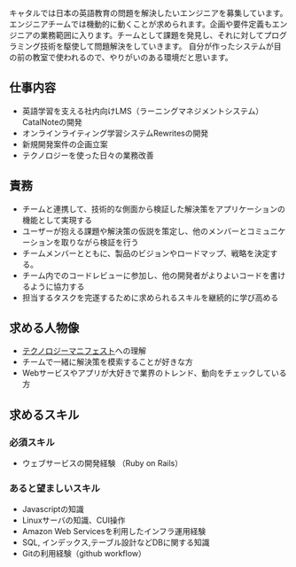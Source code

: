 キャタルでは日本の英語教育の問題を解決したいエンジニアを募集しています。
エンジニアチームでは機動的に動くことが求められます。企画や要件定義もエンジニアの業務範囲に入ります。チームとして課題を発見し、それに対してプログラミング技術を駆使して問題解決をしていきます。
自分が作ったシステムが目の前の教室で使われるので、やりがいのある環境だと思います。
## 仕事内容 
- 英語学習を支える社内向けLMS（ラーニングマネジメントシステム）CatalNoteの開発 
- オンラインライティング学習システムRewritesの開発 
- 新規開発案件の企画立案 
- テクノロジーを使った日々の業務改善

## 責務
- チームと連携して、技術的な側面から検証した解決策をアプリケーションの機能として実現する
- ユーザーが抱える課題や解決策の仮説を策定し、他のメンバーとコミュニケーションを取りながら検証を行う
- チームメンバーとともに、製品のビジョンやロードマップ、戦略を決定する。
- チーム内でのコードレビューに参加し、他の開発者がよりよいコードを書けるように協力する
- 担当するタスクを完遂するために求められるスキルを継続的に学び高める

## 求める人物像 
- [テクノロジーマニフェスト](https://github.com/Catal/manifesto/blob/master/README.md)への理解
- チームで一緒に解決策を模索することが好きな方 
- Webサービスやアプリが大好きで業界のトレンド、動向をチェックしている方 

## 求めるスキル 
### 必須スキル
- ウェブサービスの開発経験 （Ruby on Rails）
### あると望ましいスキル 
- Javascriptの知識 
- Linuxサーバの知識、CUI操作 
- Amazon Web Servicesを利用したインフラ運用経験 
- SQL, インデックス,テーブル設計などDBに関する知識 
- Gitの利用経験（github workflow）
